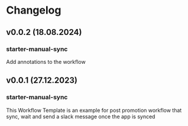 # Changelog


## v0.0.2 (18.08.2024)

### starter-manual-sync

Add annotations to the workflow


## v0.0.1 (27.12.2023)

### starter-manual-sync

This Workflow Template is an example for post promotion workflow that sync, wait and send a slack message once the app is synced

